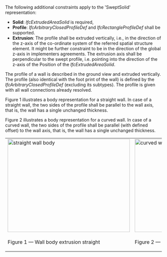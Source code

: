 The following additional constraints apply to the 'SweptSolid' representation:

* **Solid**: _IfcExtrudedAreaSolid_ is required,
* **Profile**: _IfcArbitraryClosedProfileDef_ and _IfcRectangleProfileDef_ shall be supported.
* **Extrusion**: The profile shall be extruded vertically, i.e., in the direction of the z-axis of the co-ordinate system of the referred spatial structure element. It might be further constraint to be in the direction of the global z-axis in implementers agreements. The extrusion axis shall be perpendicular to the swept profile, i.e. pointing into the direction of the z-axis of the Position of the _IfcExtrudedAreaSolid_.

The profile of a wall is described in the ground view and extruded vertically. The profile (also identical with the foot print of the wall) is defined by the _IfcArbitraryClosedProfileDef_ (excluding its subtypes). The profile is given with all wall connections already resolved.

Figure 1 illustrates a body representation for a straight wall. In case of a straight wall, the two sides of the profile shall be parallel to the wall axis, that is, the wall has a single unchanged thickness.

Figure 2 illustrates a body representation for a curved wall. In case of a curved wall, the two sides of the profile shall be parallel (with defined offset) to the wall axis, that is, the wall has a single unchanged thickness.

<table cellpadding="2" cellspacing="2">
<tr>
<td align="left" valign="top"><img src="../../../figures/IfcWallStandard_StraigthWall_02-Layout1.gif" alt="straight wall body" border="0" height="299" width="393"></td>
<td align="left" valign="top"><img src="../../../figures/IfcWallStandard_CurvedWall_02-Layout1.gif" alt="curved wall body" border="0" height="299" width="393"></td>
</tr>
<tr>
<td width="393"><p class="figure">Figure 1 &mdash; Wall body extrusion straight</p></td>
<td width="393"><p class="figure">Figure 2 &mdash; Wall body extrusion curved</p></td>
</tr>
</table>